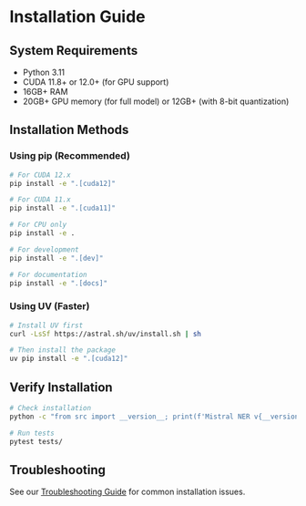 # Installation Guide

## System Requirements

- Python 3.11
- CUDA 11.8+ or 12.0+ (for GPU support)
- 16GB+ RAM
- 20GB+ GPU memory (for full model) or 12GB+ (with 8-bit quantization)

## Installation Methods

### Using pip (Recommended)

```bash
# For CUDA 12.x
pip install -e ".[cuda12]"

# For CUDA 11.x  
pip install -e ".[cuda11]"

# For CPU only
pip install -e .

# For development
pip install -e ".[dev]"

# For documentation
pip install -e ".[docs]"
```

### Using UV (Faster)

```bash
# Install UV first
curl -LsSf https://astral.sh/uv/install.sh | sh

# Then install the package
uv pip install -e ".[cuda12]"
```

## Verify Installation

```bash
# Check installation
python -c "from src import __version__; print(f'Mistral NER v{__version__}')"

# Run tests
pytest tests/
```

## Troubleshooting

See our [Troubleshooting Guide](../reference/troubleshooting.md) for common installation issues.